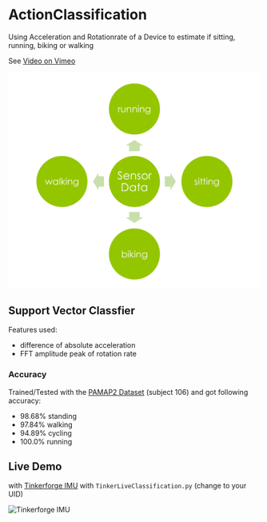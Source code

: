 # ActionClassification
Using Acceleration and Rotationrate of a Device to estimate if sitting, running, biking or walking

See [Video on Vimeo](https://vimeo.com/mechlabengineering/activityclassification)

![Classification](Classification2.png)

## Support Vector Classfier

Features used:

* difference of absolute acceleration
* FFT amplitude peak of rotation rate

### Accuracy

Trained/Tested with the [PAMAP2 Dataset](http://pamap.org/demo.html) (subject 106) and got following accuracy:
* 98.68% standing
* 97.84% walking
* 94.89% cycling
* 100.0% running


## Live Demo

with [Tinkerforge IMU](http://www.tinkerforge.com/en/doc/Hardware/Bricks/IMU_Brick.html) with `TinkerLiveClassification.py` (change to your UID)

![Tinkerforge IMU](http://www.tinkerforge.com/en/doc/_images/Bricks/brick_imu_tilted_front_350.jpg)
